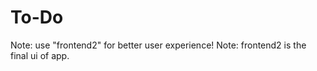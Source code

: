 # To-Do 

Note: use "frontend2" for better user experience!
Note: frontend2 is the final ui of app.
